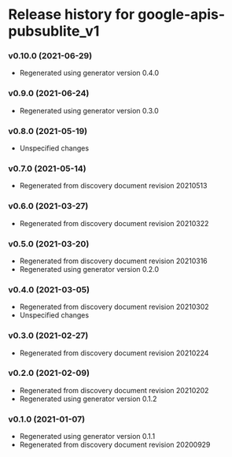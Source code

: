 # Release history for google-apis-pubsublite_v1

### v0.10.0 (2021-06-29)

* Regenerated using generator version 0.4.0

### v0.9.0 (2021-06-24)

* Regenerated using generator version 0.3.0

### v0.8.0 (2021-05-19)

* Unspecified changes

### v0.7.0 (2021-05-14)

* Regenerated from discovery document revision 20210513

### v0.6.0 (2021-03-27)

* Regenerated from discovery document revision 20210322

### v0.5.0 (2021-03-20)

* Regenerated from discovery document revision 20210316
* Regenerated using generator version 0.2.0

### v0.4.0 (2021-03-05)

* Regenerated from discovery document revision 20210302
* Unspecified changes

### v0.3.0 (2021-02-27)

* Regenerated from discovery document revision 20210224

### v0.2.0 (2021-02-09)

* Regenerated from discovery document revision 20210202
* Regenerated using generator version 0.1.2

### v0.1.0 (2021-01-07)

* Regenerated using generator version 0.1.1
* Regenerated from discovery document revision 20200929

